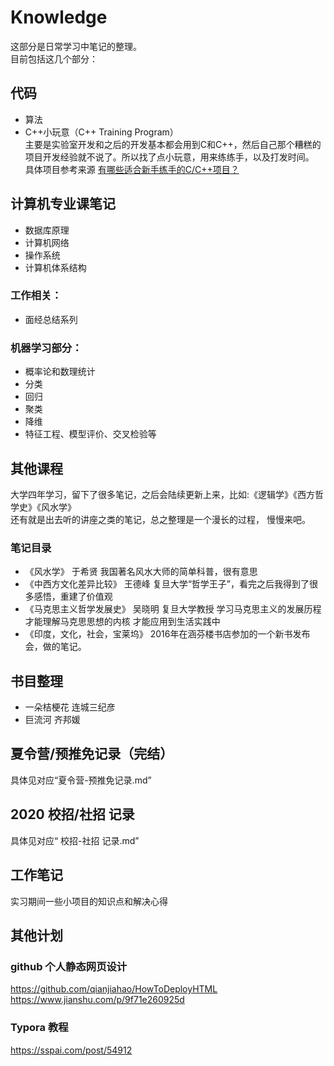 # Knowledge
这部分是日常学习中笔记的整理。  
目前包括这几个部分：  
  
## 代码
* 算法  
* C++小玩意（C++ Training Program）    
主要是实验室开发和之后的开发基本都会用到C和C++，然后自己那个糟糕的项目开发经验就不说了。所以找了点小玩意，用来练练手，以及打发时间。  
具体项目参考来源 [有哪些适合新手练手的C/C++项目？](https://zhuanlan.zhihu.com/p/23047091?utm_source=wechat_session&utm_medium=social&utm_oi=763170544924246016&utm_campaign=shareopn "悬停显示")
  
## 计算机专业课笔记
* 数据库原理 
* 计算机网络  
* 操作系统
* 计算机体系结构 
  
### 工作相关：  
* 面经总结系列

### 机器学习部分：
* 概率论和数理统计
* 分类
* 回归
* 聚类
* 降维
* 特征工程、模型评价、交叉检验等

## 其他课程 
大学四年学习，留下了很多笔记，之后会陆续更新上来，比如:《逻辑学》《西方哲学史》《风水学》  
还有就是出去听的讲座之类的笔记，总之整理是一个漫长的过程， 慢慢来吧。
### 笔记目录
* 《风水学》 于希贤 我国著名风水大师的简单科普，很有意思  
* 《中西方文化差异比较》 王德峰 复旦大学“哲学王子”，看完之后我得到了很多感悟，重建了价值观  
* 《马克思主义哲学发展史》 吴晓明 复旦大学教授 学习马克思主义的发展历程 才能理解马克思思想的内核 才能应用到生活实践中  
* 《印度，文化，社会，宝莱坞》 2016年在涵芬楼书店参加的一个新书发布会，做的笔记。  
  
## 书目整理
* 一朵桔梗花 连城三纪彦  
* 巨流河 齐邦媛  

## 夏令营/预推免记录（完结）
具体见对应“夏令营-预推免记录.md”

## 2020 校招/社招 记录
具体见对应“ 校招-社招 记录.md”

## 工作笔记
实习期间一些小项目的知识点和解决心得

## 其他计划
### github 个人静态网页设计
https://github.com/qianjiahao/HowToDeployHTML  
https://www.jianshu.com/p/9f71e260925d

### Typora 教程
https://sspai.com/post/54912  

